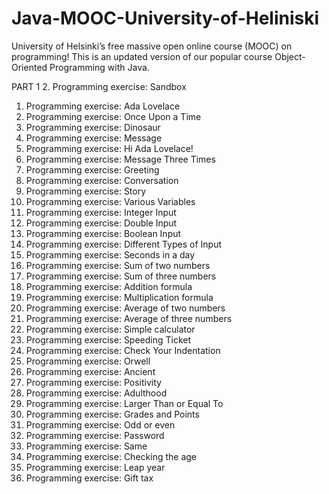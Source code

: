 # Java-MOOC-University-of-Heliniski

University of Helsinki’s free massive open online course (MOOC) on programming! This is an updated version of our popular course Object-Oriented Programming with Java.

PART 1
2. Programming exercise: Sandbox
1. Programming exercise: Ada Lovelace
2. Programming exercise: Once Upon a Time
3. Programming exercise: Dinosaur
1. Programming exercise: Message
2. Programming exercise: Hi Ada Lovelace!
3. Programming exercise: Message Three Times
4. Programming exercise: Greeting
5. Programming exercise: Conversation
6. Programming exercise: Story
2. Programming exercise: Various Variables
3. Programming exercise: Integer Input
4. Programming exercise: Double Input
5. Programming exercise: Boolean Input
6. Programming exercise: Different Types of Input
1. Programming exercise: Seconds in a day
4. Programming exercise: Sum of two numbers
5. Programming exercise: Sum of three numbers
6. Programming exercise: Addition formula
7. Programming exercise: Multiplication formula
8. Programming exercise: Average of two numbers
9. Programming exercise: Average of three numbers
11. Programming exercise: Simple calculator
1. Programming exercise: Speeding Ticket
2. Programming exercise: Check Your Indentation
3. Programming exercise: Orwell
4. Programming exercise: Ancient
5. Programming exercise: Positivity
6. Programming exercise: Adulthood
7. Programming exercise: Larger Than or Equal To
8. Programming exercise: Grades and Points
9. Programming exercise: Odd or even
10. Programming exercise: Password
11. Programming exercise: Same
12. Programming exercise: Checking the age
13. Programming exercise: Leap year
14. Programming exercise: Gift tax

